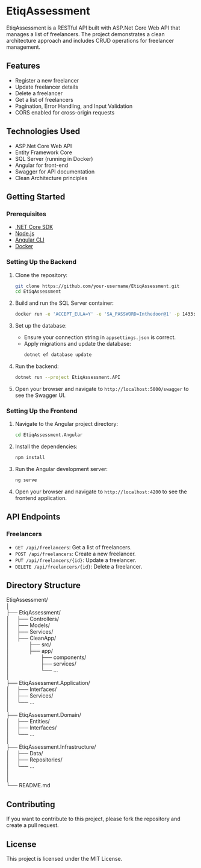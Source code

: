 # EtiqAssessment

EtiqAssessment is a RESTful API built with ASP.Net Core Web API that manages a list of freelancers. The project demonstrates a clean architecture approach and includes CRUD operations for freelancer management.

## Features

- Register a new freelancer
- Update freelancer details
- Delete a freelancer
- Get a list of freelancers
- Pagination, Error Handling, and Input Validation
- CORS enabled for cross-origin requests

## Technologies Used

- ASP.Net Core Web API
- Entity Framework Core
- SQL Server (running in Docker)
- Angular for front-end
- Swagger for API documentation
- Clean Architecture principles

## Getting Started

### Prerequisites

- [.NET Core SDK](https://dotnet.microsoft.com/download/dotnet-core)
- [Node.js](https://nodejs.org/)
- [Angular CLI](https://angular.io/cli)
- [Docker](https://www.docker.com/)

### Setting Up the Backend

1. Clone the repository:
    ```bash
    git clone https://github.com/your-username/EtiqAssessment.git
    cd EtiqAssessment
    ```

2. Build and run the SQL Server container:
    ```bash
    docker run -e 'ACCEPT_EULA=Y' -e 'SA_PASSWORD=Inthedoor@1' -p 1433:1433 --name sqlserver -d mcr.microsoft.com/mssql/server:2019-latest
    ```

3. Set up the database:
    - Ensure your connection string in `appsettings.json` is correct.
    - Apply migrations and update the database:
      ```bash
      dotnet ef database update
      ```

4. Run the backend:
    ```bash
    dotnet run --project EtiqAssessment.API
    ```

5. Open your browser and navigate to `http://localhost:5000/swagger` to see the Swagger UI.

### Setting Up the Frontend

1. Navigate to the Angular project directory:
    ```bash
    cd EtiqAssessment.Angular
    ```

2. Install the dependencies:
    ```bash
    npm install
    ```

3. Run the Angular development server:
    ```bash
    ng serve
    ```

4. Open your browser and navigate to `http://localhost:4200` to see the frontend application.

## API Endpoints

### Freelancers

- `GET /api/freelancers`: Get a list of freelancers.
- `POST /api/freelancers`: Create a new freelancer.
- `PUT /api/freelancers/{id}`: Update a freelancer.
- `DELETE /api/freelancers/{id}`: Delete a freelancer.

## Directory Structure

EtiqAssessment/&nbsp;&nbsp;&nbsp;&nbsp;  
│  
├── EtiqAssessment/  
│&nbsp;&nbsp;&nbsp;&nbsp;&nbsp;├── Controllers/  
│&nbsp;&nbsp;&nbsp;&nbsp;&nbsp;├── Models/  
│&nbsp;&nbsp;&nbsp;&nbsp;&nbsp;├── Services/  
│&nbsp;&nbsp;&nbsp;&nbsp;&nbsp;├── CleanApp/  
│&nbsp;&nbsp;&nbsp;&nbsp;&nbsp;&nbsp;&nbsp;&nbsp;&nbsp;&nbsp;&nbsp;&nbsp;&nbsp;├── src/  
│&nbsp;&nbsp;&nbsp;&nbsp;&nbsp;&nbsp;&nbsp;&nbsp;&nbsp;&nbsp;&nbsp;&nbsp;&nbsp;├── app/  
│&nbsp;&nbsp;&nbsp;&nbsp;&nbsp;&nbsp;&nbsp;&nbsp;&nbsp;&nbsp;&nbsp;&nbsp;&nbsp;&nbsp;&nbsp;&nbsp;&nbsp;&nbsp;&nbsp;&nbsp;&nbsp;├── components/  
│&nbsp;&nbsp;&nbsp;&nbsp;&nbsp;&nbsp;&nbsp;&nbsp;&nbsp;&nbsp;&nbsp;&nbsp;&nbsp;&nbsp;&nbsp;&nbsp;&nbsp;&nbsp;&nbsp;&nbsp;&nbsp;├── services/  
│&nbsp;&nbsp;&nbsp;&nbsp;&nbsp;&nbsp;&nbsp;&nbsp;&nbsp;&nbsp;&nbsp;&nbsp;&nbsp;&nbsp;&nbsp;&nbsp;&nbsp;&nbsp;&nbsp;&nbsp;&nbsp;└── ...  
│  
├── EtiqAssessment.Application/  
│&nbsp;&nbsp;&nbsp;&nbsp;&nbsp;├── Interfaces/  
│&nbsp;&nbsp;&nbsp;&nbsp;&nbsp;├── Services/  
│&nbsp;&nbsp;&nbsp;&nbsp;&nbsp;└── ...  
│  
├── EtiqAssessment.Domain/  
│&nbsp;&nbsp;&nbsp;&nbsp;&nbsp;├── Entities/  
│&nbsp;&nbsp;&nbsp;&nbsp;&nbsp;├── Interfaces/  
│&nbsp;&nbsp;&nbsp;&nbsp;&nbsp;└── ...  
│  
├── EtiqAssessment.Infrastructure/  
│&nbsp;&nbsp;&nbsp;&nbsp;&nbsp;├── Data/  
│&nbsp;&nbsp;&nbsp;&nbsp;&nbsp;├── Repositories/  
│&nbsp;&nbsp;&nbsp;&nbsp;&nbsp;└── ...  
│    
│  
└── README.md  

## Contributing

If you want to contribute to this project, please fork the repository and create a pull request.

## License

This project is licensed under the MIT License.

